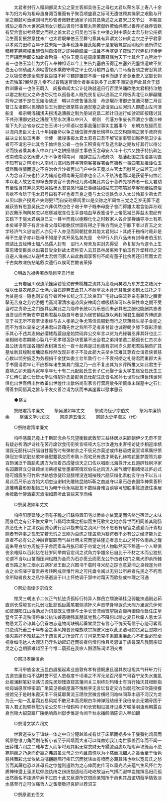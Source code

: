 <!-- { "loadSidebar": true } -->
　　太君者封行人赠祠部吴太公之室主客郎吴伯玉之母也太君以荣名享上寿八十余年为妇为母为祖母虽身阅百罹而有子聚百顺盛衰之际可无遗憾顾其操家之艰勤与开家之徽懿可垂嫔则可光彤管者微野史通家子如其昌孰述之太君宋卫文节公　本朝宣城伯之裔乔木世家夙闲女训稽古贤母行事若丸熊若郄鲊若恤纬若以善养光禄养皆默有契合壹似考经案史而得之盖太君之归吴也当东土中倭之时中落矣太君与封公拮据治生而复振然意犹未广也太君既举伯玉至舞勺察其有异谓太公曰此岂农之子乎君家以孝弟力田称百年于兹未始一逢年也逢年自此始矣于是废箸筑宫延明经师诸所供亿糔糁芗脯脄幪重醴皆躬自洁修之即肿膮醷滥一进且不再寒更子夜理刀尺弄机杼待伊吾声辍而后即安如此者殆将一纪伯玉竟奋迹周庠离蔬释屩为天下士其合于丸熊劝学者一也伯玉筮仕为大行人奉神祖诏以今上生告九塞伯玉得辽左塞外兜鍪馈遗故不赀伯玉心恻碛卤大漠啮雪视氷乘徼守障之甲士仅月粮四百缗八口马畜皆须之安忍箕敛之以犒使者遂全麾却数百镪不拜寸镮即置邮不羡一缕也而旋子舍竟垂橐入室靡长物太君独革?展然喜儿幸不以冐贿速官谤仕者奉亲孰多于此畧不闻交适声此其合于郄鲊训廉者一也伯玉既入　阙报命闻太公讣徒跣就道日行百里哭踊欲绝太君相持泣勉以君之制也父之命也勿灭性以孤吾老人既免丧复诏以逃雨之义顾板舆北征以解翩鵻将母之憾于是伯玉始治装还　朝以次使鲁藩及报　命途觏孙漕御史值漕河梗二月议督江左诸郡以民艘应伯玉为御史抵掌陈会通淤塞之故请驱山左河浒人即趱山左河津船复　祖宗朝浅铺浅夫捞浅送漕艘之制为册诫兖昌二郡计日遄行如驶迟即按籍讨其不共孙漕御史韪之漕艘飞至水次漕以中兴入　朝则　代藩方争废长鼎渭立少鼎沙神祖下九列台省杂议之伯玉谒叶少师语以兹事虽藩封事实主器事今　东朝方危疑而忍以海内忠臣义士几十年捐躯命以争之储位骤开废长榜样以生交构窥瞷之窦乎政府弥益决立长伯玉再奉　命使　徽竣事报太君太君喜曰吾不解官家事譬如厮养能卫少主者可不谓忠乎此其合于恤纬急公者一也伯玉积资有年及选言路之期故纡其行以待公论而忮者乘其未入中以门户之阱授缮部主事伯玉念母安人年十七六又独子特抗疏乞改南改南必乞闲曹人所不争者得南祠　陛辞之后为政府决　福藩赴国之策语甚切直不知有官之暄冷也入南祠力浣祠政弊寻转南客署客署会有夷教一事四署互推诿伯玉慨然鞫得情而逐之不穷治会含沙者再以门户中伯玉竟以左官太君慰劳之曰若无以老人为念自沮丧也持议为储贰也得南署无謟求也全活人不骫法也而以是获諐乎何恤若本以老人故乞南即窜去亦丧官不丧养也儿弗动矣此其合于善养先禄养者一也太君幼有至性当其笄总来归哭姑杨太君哀感行路巳事继姑如姑忘其嗃嗃翁卒客邸继姑惑俗言欲不令琀于宅太君号曰有不祥也者吾身之竟与太公徒跣负以入太公怜其少弟太君从臾以腴产授焉产失则更?而自安硗瘠闾里以是交称之所周恤三党之乏岁无筭下逮臧获皆有恩意吴氏之兴非偶然也伯子艰于举子既奉母旋子舍而得雄太君含饴弄孙观彩衣舞乐陶陶矣忽以痰壅减眠食伯玉手自啮血草表笺请于上帝愿减巳筭益太君纪有玄鹤下于庭太君病良巳又一朞半而竟以绝糗化化之时敕家人各合掌禅诵导凈土有夙本矣嗟乎管子有言生者父母知者鲍叔世固有得之于殊方而失之于膝下者以百玉之文学经济气义忠谠百人亦见千人亦见而同朝犹害其能太君何以卜其成于襁褓时哉非是母不生是子亦非是母不知是子其开吴弘矣先是　令甲行人阶八品未有封母者伯玉抗疏请比五经愽士加八品孺人封有　诏行人母未及实封先得受　命复絜为令逮令上生覃恩诸使臣类以出署日受全封故太君称安人云其昌林居离索于伯玉有升堂拜母之交自避人海曲过从遂稀太君尝问家人曰此数闻享客何不闻有董子比余再还旧居而太君千古矣故嗟伤拈笔叙次遗行以俟司世教者采择 

　　○明故光禄寺署丞隐泉李君行状 

　　土有岩居川观遗荣挫廉若管幼安朱桃椎之流其为高隐尚矣若乃东方生之陆沉于俗以仕易农邴原之仕满六百石即弃去此其人不耐草衣木食洗耳赴渊溪刻太过托之乎为贫是或一隐也则又有异者若仲长统之乐志论良田广宅背山临流养亲有兼珍之膳妻孥无苦身之劳钓游鲤弋高鸿濯清水追凉风安神闺合嘘吸精和可以永保性命之期不受当时之责帝王之门逝其远矣此之为隐仲长统以为乐志而未必其志之酬也能酬其志者当吾世而有新安李君焉君葢以隐自号者世为居安镇巨族以素封闻君生而颖秀博综逖览于书无所不窥至读孝经与古人孝弟之争尤笃信佩服勤而行之厌薄经生举子业能之而不为或以显亲之说进君曰吾藉先世之赀所不足者非甘旨也诚得朝夕膝下娱彩涤愉乐其心不违其志何必缨緌哉葢自是始焚砚弃公交车言以赀为光禄署丞非其好也比二亲相继圽君躃踊心裂几于死孝寝苫卧块誓墓不出会君之弟捐馆遗二藐孤长仁杰次永昌公抚诲有加各翘然表树第五伦一夜十起弗是过也族有宗祠岁久颓圯君独捐赀扩其墓址新其规制垣墉梁栋烨然改观非孝子不及此郡大夫举乡饮难其尊宾佥谓君侠骨慈心数以悯穷振乏为务视捐千金犹如委土壮年敦行七十不衰祝哽之礼待君而重郡大夫手书固请君牢让不应郡庠诸生集其门强之乃一应不复出其为乡评所推又如此君生于嘉靖乙卯天启丙寅卒享年七十有二元配殷氏生长子仁元娶于金太学生继室任氏生三子仁傅仁备仁仕皆太学生傅配孙氏备配黄氏仕配汪氏皆名家孙七世珍世琪世玮世珂俱化出世熹傅出世教备出世煌仕出歙俗尚形家言行营高敞多所慎重未谋墓中之石仁傅善参同悟真之旨与予友交善泣请为状而书其崖畧以慰孝思云 

　　◆祭文 

　　祭陆君策孝廉文 
　　祭吴澈如年丈文 
　　祭幼海侄少宗伯文 
　　祭冯孝廉慎余 
　　祭潘文学六润文 
　　祭原道五侄文 
　　祭顾太史学海文（代） 

　　○祭陆君策孝廉文 

　　呜呼感斋兄竟止于斯耶念余与兄望衡数武敦契三益林居以来匪朝伊夕无奇不赏有疑必析酒炉诗社花茵月席饮食衎衎笑言哑哑大忘尔汝逓为主客相访徒步相迎岸帻谓我无肠托以肝膈自甘而苦时有弹射余之不佞兄亦莫逆或传巷语或宽室谪填膺抒愤弹冠忘怿肮脏悲歌牢骚慰籍孰交而市孰卜而宅兄有逸才厥名孔赫笔花匪梦腹笥为癖百韵澜泛千篇脍炙遇方为珪着员成璧谈天之口佐以唱剧北海尊开太丘道辟轻舸浮家名园置驿立见锋颖坐消柴栅蜚誉墨卿寄情欢伯任达风流人豪气魂守相诸侯过庐必式隐可烟霞生可竹帛世路悠悠徒珍鼠腊埋没连城摧残六翮厌缁化素躭玄守白不以五斗易此百尺乐志方始大期忽迫谢树先雕陆昆随坼靳之血胤夺以泉石邑丧国华神乘善积追惟畴曩形影相惜三月为暌千秋永隔密友不数赎身难百谈容可想胜事陈迹送往事居余袵敢什酻酒霜天洒泪如霡听此哀些来享而格 

　　○祭吴澈如年丈文 

　　呜呼阳羡延陵之间有子瞻之旧踪将置田宅以侨处亦依箕尾而告终岂宿盟之未味而身后之有公不惟文章气节磊坷坎壈之相似而生死歌笑之地亦异世而相同盖其刚肠疚恶任天下之清议而诚心质行足以挽末俗之浇风尸祝不忘者有居官之遗爱而汗青相照者有弹事之孤忠完若无瑕之玉刚为百炼之锋盖能为蹇谔者不必有公之经济能为正直者不必有公之冲融官屡踬而气益壮用未究而望益隆迩者息比山之劳悴依南岳之巃嵸朱萼白华方周旋于子舍而素车丹旐巳即于谷堂之封人物耿然天不慗遗一个人琴俱丧余难赎以百躬忆在壮岁同举南官宏词之试角力争雄余巳自比于不材之木而公独抗论谓不当以山苗而压涧松既为金而为石亦愿云而愿龙公所击者权门之鹰犬即余所雠者当路之射工烟水五湖岁发王猷之兴图书千载时寻米舫之踪岂意夏间之良觌遂为终古之长恫嗟乎富贵寿考转盻成空惟竹帛之可托垂令闻以无穷公所寿者先民之不朽而余所恸者良友之私悰感逝波于川上怀绝调于郢中对霜天而歌些或神理之可通 

　　○祭幼海侄少宗伯文 

　　惟灵三朝忠节二仪正气抗迹贞孤标行特异人群岳立颓波砥桂见弱能扶遇刚必茹直则长孺峻言元礼弱冠批颔孤臣履尾君侧清奸义声首举身窜遐荒天阍万里遐荒伊何如彼潮阳江山得助发为词章既文慨慱与士争长誉流岭徼望隐岩廊再御顾命赴任庄皇暨今天子宠秩溥将奉公执法嫉恶锄强其朋其党我心不降何以喻之夏日秋霜人忌太洁物忌太芳帝谅其心仍眷勿忘造物尚缺祸起垂堂灵尝有言心不愧天苟信于心迹可畧焉口绝请托垂三十年却金之事风掩昔贤睦族联宗捐彼义田以此思洁可酌贪泉巨怼欺罔倳刄蒙奸不难弒主况于疏言灵之所营在方寸间克忠克孝秉直秉廉此心不死讵必形全视身如电达人大观矧乃浮名幼起幻迁而彼者何憎何怜且灵恩谊于族最深凡我同宗知灵之心岂期家难越至于今惟二藐孤在我宗人酹酒陈词涕泗交襟 

　　○祭冯孝廉慎余 

　　孝冯甲族金友玉昆白眉挺起素业逾敦有孝有德既惠且温其衷坦坦其气轩轩力行古道志康世屯不沽时誉不受人恩叔度千顷淆之不浑元龙百尺豪气可吞宁龙失水羞虱处裩澜翻笔彩浩荡词源先民矩矱直窥其藩间关三刖终剖玙璠士有百行独沃其根断指啖母诚感厚坤密室广坐莫见瘢痕屋漏不愧桃李无言忆昔定交方当弱冠吹埙吹箎授餐授馆兄于是时朱霞天半干将莫耶黄流玉瓒欣赏微言横经问难味同草木语不河汉为龙为云一始一乱星霜五易风期不散兄本高亮眼白华绅弹冠结绶于我倍亲余无媚骨困于霄人君尤扼擘荐慰沉沦公交车计偕鹤鸣子和长安相见披肝见素方嗟落羽溘焉朝露百身岂赎大招莫寤广陵绝响西州郄步惟是令闻千秋永播酹酒陈词人琴如覩 

　　○祭潘文学六润文 

　　世衰道丧友于谊缺一体之中自分楚越盖戎有伏于床第而祸多生于饕餮牝鸡晨而鸰原愁锥刀角而荆花折小者至于阋墙而大者可以喋血矧我江南世家盖百年而不闻一田薛惟六润之二难与古人而争埒观其躬无常衣财无专鐍迹蛩虗以相附声埙箎而不绝宛痌瘝之乃身而奇赢之弗屑虽父母之分均且自愧以为小慈而况细人之簧舌至于怡色慈帏舞彩北堂依依乌哺翩翩鴈行疾巳沉而犹讳血有喷而必藏其讳也欲以宽母氏之愁苦而其藏也恐以甚母氏之惊惶则道路为之心瘁而史传可以垂光若夫蕴气生风怀仁为质神锋遒上藻思斌郁脱纨绮之纷纷抱遗经而屹屹故当元气搏而遐举岂惟揜高阳而孤出然而名不挂选举寿不过四十此又泉源所饮恨而亲知所于邑也其昌谊切葭孚情敦淡水感至行之可仪痛哲人之蚤痿敬抒哀辞以荐沼芷 

　　○祭原道五侄文 

